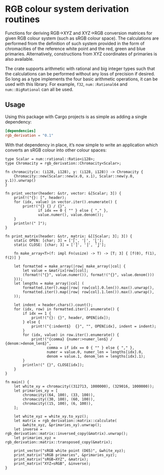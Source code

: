 # RGB colour system derivation routines

Functions for deriving RGB→XYZ and XYZ→RGB conversion matrices for
given RGB colour system (such as sRGB colour space).  The calculations
are performed from the definition of such system provided in the form
of chromacities of the reference white point and the red, green and
blue primaries.  Alternatively, constructions from XYZ coordinates of
primaries is also available.

The crate supports arithmetic with rational and big integer types such
that the calculations can be performed without any loss of precision
if desired.  So long as a type implements the four basic arithmetic
operations, it can be used with this library.  For example, `f32`,
`num::Rational64` and `num::BigRational` can all be used.


## Usage

Using this package with Cargo projects is as simple as adding a single
dependency:

```toml
[dependencies]
rgb_derivation = "0.1"
```

With that dependency in place, it’s now simple to write an application
which converts an sRGB colour into other colour spaces:


```
type Scalar = num::rational::Ratio<i128>;
type Chromacity = rgb_derivation::Chromacity<Scalar>;

fn chromacity(x: (i128, i128), y: (i128, i128)) -> Chromacity {
    Chromacity::new(Scalar::new(x.0, x.1), Scalar::new(y.0, y.1)).unwrap()
}

fn print_vector(header: &str, vector: &[Scalar; 3]) {
    print!("{}: [", header);
    for (idx, value) in vector.iter().enumerate() {
        print!("{} {} / {}",
               if idx == 0 { "" } else { "," },
               value.numer(), value.denom());
    }
    println!(" ]");
}

fn print_matrix(header: &str, matrix: &[[Scalar; 3]; 3]) {
    static OPEN: [char; 3] = ['⎡', '⎢', '⎣'];
    static CLOSE: [char; 3] = ['⎤', '⎥', '⎦'];

    fn make_array<T>(f: impl Fn(usize) -> T) -> [T; 3] { [f(0), f(1), f(2)] }

    let formatted = make_array(|row| make_array(|col| {
        let value = &matrix[row][col];
        (format!("{}", value.numer()), format!("{}", value.denom()))
    }));
    let lengths = make_array(|col| (
        formatted.iter().map(|row| row[col].0.len()).max().unwrap(),
        formatted.iter().map(|row| row[col].1.len()).max().unwrap(),
    ));

    let indent = header.chars().count();
    for (idx, row) in formatted.iter().enumerate() {
        if idx == 1 {
            print!("{}: {}", header, OPEN[idx]);
        } else {
            print!("{:indent$}  {}", "", OPEN[idx], indent = indent);
        }
        for (idx, value) in row.iter().enumerate() {
            print!("{comma} {numer:>numer_len$} / {denom:>denom_len$}",
                   comma = if idx == 0 { "" } else { "," },
                   numer = value.0, numer_len = lengths[idx].0,
                   denom = value.1, denom_len = lengths[idx].1);
        }
        println!(" {}", CLOSE[idx]);
    }
}

fn main() {
    let white_xy = chromacity((312713, 1000000), (329016, 1000000));
    let primaries_xy = [
        chromacity((64, 100), (33, 100)),
        chromacity((30, 100), (60, 100)),
        chromacity((15, 100), (6, 100)),
    ];

    let white_xyz = white_xy.to_xyz();
    let matrix = rgb_derivation::matrix::calculate(
        &white_xyz, &primaries_xy).unwrap();
    let inverse = rgb_derivation::matrix::inversed_copy(&matrix).unwrap();
    let primaries_xyz = rgb_derivation::matrix::transposed_copy(&matrix);

    print_vector("sRGB white point (D65)", &white_xyz);
    print_matrix("sRGB primaries", &primaries_xyz);
    print_matrix("sRGB→XYZ", &matrix);
    print_matrix("XYZ→sRGB", &inverse);
}
```
